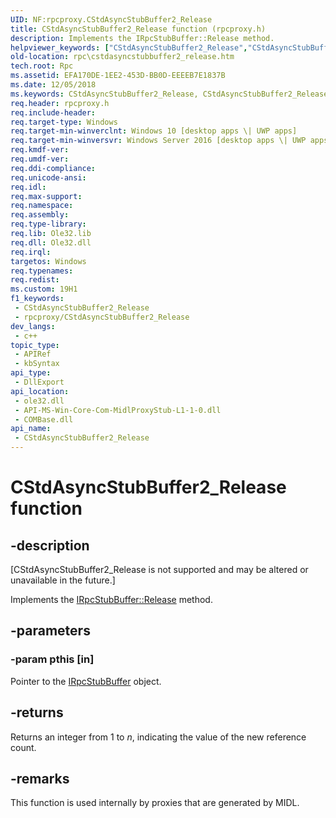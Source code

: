 ```yaml
---
UID: NF:rpcproxy.CStdAsyncStubBuffer2_Release
title: CStdAsyncStubBuffer2_Release function (rpcproxy.h)
description: Implements the IRpcStubBuffer::Release method.
helpviewer_keywords: ["CStdAsyncStubBuffer2_Release","CStdAsyncStubBuffer2_Release function [RPC]","rpc.cstdasyncstubbuffer2_release","rpcproxy/CStdAsyncStubBuffer2_Release"]
old-location: rpc\cstdasyncstubbuffer2_release.htm
tech.root: Rpc
ms.assetid: EFA170DE-1EE2-453D-BB0D-EEEEB7E1837B
ms.date: 12/05/2018
ms.keywords: CStdAsyncStubBuffer2_Release, CStdAsyncStubBuffer2_Release function [RPC], rpc.cstdasyncstubbuffer2_release, rpcproxy/CStdAsyncStubBuffer2_Release
req.header: rpcproxy.h
req.include-header: 
req.target-type: Windows
req.target-min-winverclnt: Windows 10 [desktop apps \| UWP apps]
req.target-min-winversvr: Windows Server 2016 [desktop apps \| UWP apps]
req.kmdf-ver: 
req.umdf-ver: 
req.ddi-compliance: 
req.unicode-ansi: 
req.idl: 
req.max-support: 
req.namespace: 
req.assembly: 
req.type-library: 
req.lib: Ole32.lib
req.dll: Ole32.dll
req.irql: 
targetos: Windows
req.typenames: 
req.redist: 
ms.custom: 19H1
f1_keywords:
 - CStdAsyncStubBuffer2_Release
 - rpcproxy/CStdAsyncStubBuffer2_Release
dev_langs:
 - c++
topic_type:
 - APIRef
 - kbSyntax
api_type:
 - DllExport
api_location:
 - ole32.dll
 - API-MS-Win-Core-Com-MidlProxyStub-L1-1-0.dll
 - COMBase.dll
api_name:
 - CStdAsyncStubBuffer2_Release
---
```


# CStdAsyncStubBuffer2_Release function


## -description

<p class="CCE_Message">[CStdAsyncStubBuffer2_Release is not supported and may be altered or unavailable in the future.]

Implements the <a href="https://docs.microsoft.com/windows/desktop/api/objidl/nn-objidl-irpcstubbuffer">IRpcStubBuffer::Release</a> method.

## -parameters

### -param pthis [in]

Pointer to  the <a href="https://docs.microsoft.com/windows/desktop/api/objidl/nn-objidl-irpcstubbuffer">IRpcStubBuffer</a> object.

## -returns

Returns an integer from 1 to <i>n</i>, indicating the value of the new reference count.

## -remarks

This function is used internally by proxies that are generated by MIDL.


